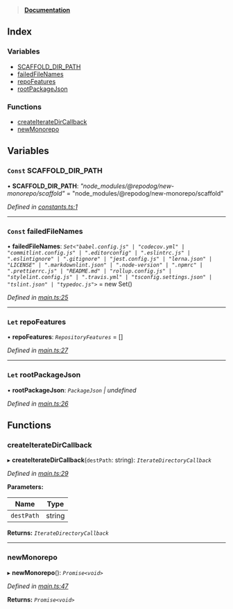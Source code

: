 > **[Documentation](README.md)**

## Index

### Variables

* [SCAFFOLD_DIR_PATH](README.md#const-scaffold_dir_path)
* [failedFileNames](README.md#const-failedfilenames)
* [repoFeatures](README.md#let-repofeatures)
* [rootPackageJson](README.md#let-rootpackagejson)

### Functions

* [createIterateDirCallback](README.md#createiteratedircallback)
* [newMonorepo](README.md#newmonorepo)

## Variables

### `Const` SCAFFOLD_DIR_PATH

• **SCAFFOLD_DIR_PATH**: *"node_modules/@repodog/new-monorepo/scaffold"* = "node_modules/@repodog/new-monorepo/scaffold"

*Defined in [constants.ts:1](https://github.com/dylanaubrey/repodog/blob/6823fe4/packages/new-monorepo/src/constants.ts#L1)*

___

### `Const` failedFileNames

• **failedFileNames**: *`Set<"babel.config.js" | "codecov.yml" | "commitlint.config.js" | ".editorconfig" | ".eslintrc.js" | ".eslintignore" | ".gitignore" | "jest.config.js" | "lerna.json" | "LICENSE" | ".markdownlint.json" | ".node-version" | ".npmrc" | ".prettierrc.js" | "README.md" | "rollup.config.js" | "stylelint.config.js" | ".travis.yml" | "tsconfig.settings.json" | "tslint.json" | "typedoc.js">`* =  new Set<ScaffoldFileName>()

*Defined in [main.ts:25](https://github.com/dylanaubrey/repodog/blob/6823fe4/packages/new-monorepo/src/main.ts#L25)*

___

### `Let` repoFeatures

• **repoFeatures**: *`RepositoryFeatures`* =  []

*Defined in [main.ts:27](https://github.com/dylanaubrey/repodog/blob/6823fe4/packages/new-monorepo/src/main.ts#L27)*

___

### `Let` rootPackageJson

• **rootPackageJson**: *`PackageJson` | undefined*

*Defined in [main.ts:26](https://github.com/dylanaubrey/repodog/blob/6823fe4/packages/new-monorepo/src/main.ts#L26)*

## Functions

###  createIterateDirCallback

▸ **createIterateDirCallback**(`destPath`: string): *`IterateDirectoryCallback`*

*Defined in [main.ts:29](https://github.com/dylanaubrey/repodog/blob/6823fe4/packages/new-monorepo/src/main.ts#L29)*

**Parameters:**

Name | Type |
------ | ------ |
`destPath` | string |

**Returns:** *`IterateDirectoryCallback`*

___

###  newMonorepo

▸ **newMonorepo**(): *`Promise<void>`*

*Defined in [main.ts:47](https://github.com/dylanaubrey/repodog/blob/6823fe4/packages/new-monorepo/src/main.ts#L47)*

**Returns:** *`Promise<void>`*